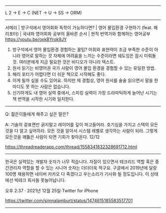 <hr>

L 2 -> E -> C (NET -> U -> SS -> ORM)

<hr>

서메리 | 방구석에서 영어회화 독학이 가능하다면? | 영어 몰입환경 구현하기 (feat. 해리포터) | 국내파 영어회화 공부의 올바른 순서 | 현직 번역가와 함께하는 영어공부 https://youtu.be/oxkBYrok9JY

1. 방구석에서 영어 몰입환경 경험하는 꿀팁? 어휘와 표현력이 조금 부족한 수준이 아니라 영어로 말하는 것 자체에 어려움을 느끼는 수준이라면 쉐도잉은 잠시 미뤄둘 것. 여러분에게 지금 필요한 것은 비디오가 아니라 텍스트.
2. 원서 읽기는 비영어권 국가 사람이 영어 몰입 환경을 경험할 수 있는 유일한 방법.
3. 해리 포터가 어렵다면 더 쉬운 책으로 시작해도 좋다.
4. 이게 될까 싶을 수도 있어요. 하지만 제 경험상, 영어 원서를 술술 읽으면서 말을 한 마디도 못 하는 사람은 없습니다.
5. 신기하게도 내 영어 실력 중에서, 스피킹 실력이 가장 드라마틱하게 늘어난 시기는 책 번역을 시작한 시기와 일치한다.

<hr>

Q: 젊은이들에게 해주고 싶은 말은?

A: 기술의 겉표면만 긁지말고 레이어를 깊이 파고들어라. 호기심을 가지고 스택의 모든 것을 다 알고 싶어하라. 모든 것을 알아서 시스템 레벨로 생각하는 사람이 되라. 그렇게 모든것을 꽤뚫은 사람이 되면 기회가 찾아온다. 12/12

https://threadreaderapp.com/thread/1558341832328691712.html

<hr>

한국은 실력있는 개발자 숫자가 너무 적습니다. 자질이 있으면서 테크리드 역할 혹은 중간관리자 역할을 할 수 있는 시니어 숫자는 더더더욱 적구요. 구글에서 2019년에 달랑 100명 채용하면 네이버 카카오 다 죽겠다고 우는소리가 기사화 될 정도입니다. 이 상태에선 빅테크 회사들 못늘어납니다.

오후 2:37 · 2021년 12월 25일·Twitter for iPhone

https://twitter.com/simnalamburt/status/1474615185583517701

<hr>